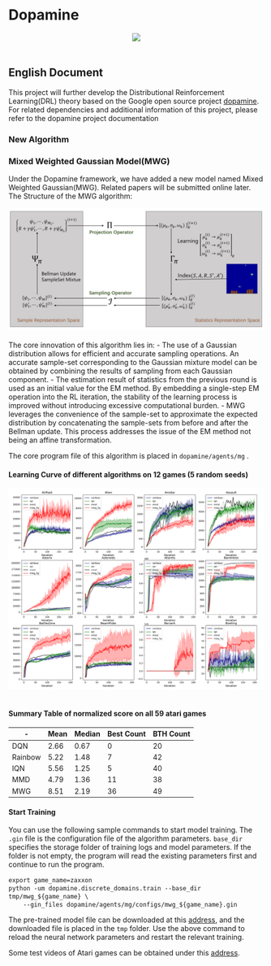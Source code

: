 # Dopamine
<div align="center">
  <img src="https://google.github.io/dopamine/images/dopamine_logo.png"><br><br>
</div>

## English Document
This project will further develop the Distributional Reinforcement Learning(DRL) theory based on the Google open source project [dopamine](https://github.com/google/dopamine). For related dependencies and additional information of this project, please refer to the dopamine project documentation

### New Algorithm
### Mixed Weighted Gaussian Model(MWG)
Under the Dopamine framework, we have added a new model named Mixed Weighted Gaussian(MWG). Related papers will be submitted online later.
The Structure of the MWG algorithm:
<div align="center">
  <img src="https://github.com/xiaojianyang820/Dopamine/blob/main/images/fig_1.jpg"><br><br>
</div>
The core innovation of this algorithm lies in:
- The use of a Gaussian distribution allows for efficient and accurate sampling operations. An accurate sample-set corresponding to the Gaussian mixture model can be obtained by combining the results of sampling from each Gaussian component.
- The estimation result of statistics from the previous round is used as an initial value for the EM method. By embedding a single-step EM operation into the RL iteration, the stability of the learning process is improved without introducing excessive computational burden.
- MWG leverages the convenience of the sample-set to approximate the expected distribution by concatenating the sample-sets from before and after the Bellman update. This process addresses the issue of the EM method not being an affine transformation.

The core program file of this algorithm is placed in `dopamine/agents/mg` .

#### Learning Curve of different algorithms on 12 games (5 random seeds)
<div align="center">
  <img src="https://github.com/xiaojianyang820/Dopamine/blob/main/images/the learning curve of different algorithms.png"><br><br>
</div>

#### Summary Table of normalized score on all 59 atari games

| - | Mean | Median | Best Count | BTH Count |
|---|------|--------|------------|-----------|
| DQN     | 2.66 | 0.67 | 0  | 20 |
| Rainbow | 5.22 | 1.48 | 7  | 42 |
| IQN     | 5.56 | 1.25 | 5  | 40 |
| MMD     | 4.79 | 1.36 | 11 | 38 |
| MWG     | 8.51 | 2.19 | 36 | 49 |

#### Start Training
You can use the following sample commands to start model training. The `.gin` file is the configuration file of the algorithm parameters.
`base_dir` specifies the storage folder of training logs and model parameters. If the folder is not empty, the program will read the existing parameters first and continue to run the program.
    
    export game_name=zaxxon
    python -um dopamine.discrete_domains.train --base_dir tmp/mwg_${game_name} \
        --gin_files dopamine/agents/mg/configs/mwg_${game_name}.gin
	
The pre-trained model file can be downloaded at this [address](https://drive.google.com/drive/folders/1HG2rkYvuisQHmLakWAtRf6J1mY9yRjJ1?usp=sharing), and the downloaded file is placed in the `tmp` folder. Use the above command to reload the neural network parameters and restart the relevant training.

Some test videos of Atari games can be obtained under this [address](https://www.youtube.com/watch?v=HylLIiSdnFA&list=PLLx_dwVwxN9XK36QVFVKTxzqCTXgDF-bE).

